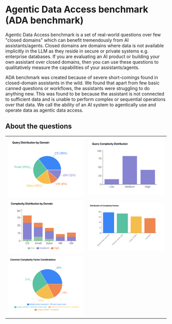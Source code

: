 # Agentic Data Access benchmark (ADA benchmark)

Agentic Data Access benchmark is a set of real-world questions over few "closed domains" which can benefit tremendously from AI assistants/agents.
Closed domains are domains where data is not available implicitly in the LLM as they reside in secure or private systems e.g. enterprise databases.
If you are evaluating an AI product or building your own assistant over closed domains, then you can use these questions to qualitatively measure the capabilities of your assistants/agents.

ADA benchmark was created because of severe short-comings found in closed-domain assistants in the wild. We found that apart from few basic canned questions or workflows,
the assistants were struggling to do anything new. This was found to be because the assistant is not connected 
to sufficient data and is unable to perform complex or sequential operations over that data. We call the ability of an AI system to agentically use and operate data as agentic data access.


## About the questions

<table>
  <tr>
    <td><img src="./query_distribution_by_domain.png" alt="Question distribution by domain" width="400"></td>
    <td><img src="./query_complexity_distribution.png" alt="Question distribution by complexity" width="400"></td>
  </tr>
  <tr>
    <td><img src="./complexity_distribution_by_domain.png" alt="Complexity distribution by domain" width="400"></td>
    <td><img src="./distribution_complexity_factors.png" alt="Distribution of complexity factors" width="500"></td>
  </tr>
  <td><img src="./common_complexity_factor_combinations.png" alt="Common complexity combinations" width="500"></td>
</table>
